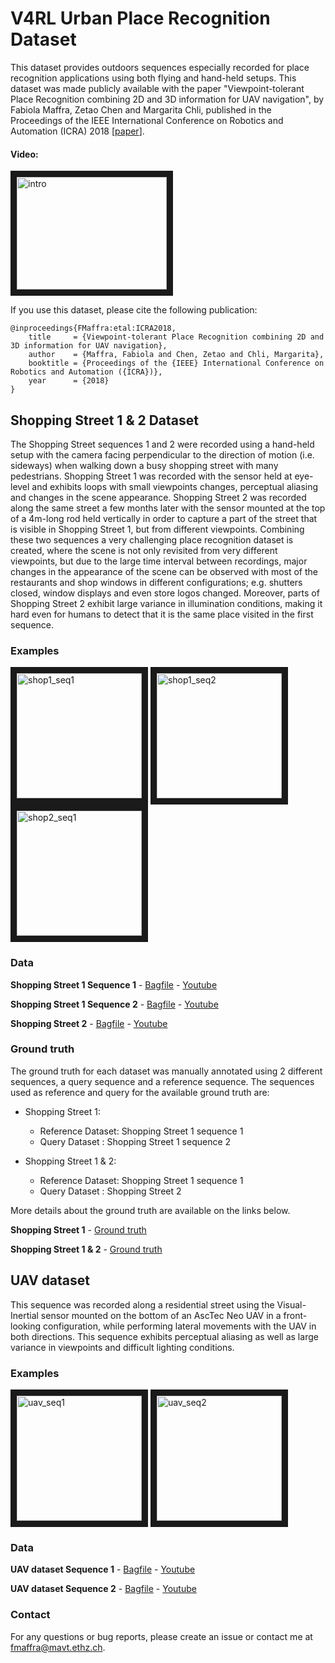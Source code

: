 # V4RL Urban Place Recognition Dataset
This dataset provides outdoors sequences especially recorded for place recognition applications using both flying and hand-held setups. This dataset was made publicly available with the paper "Viewpoint-tolerant Place Recognition combining 2D and 3D information for UAV navigation", by Fabiola Maffra, Zetao Chen and Margarita Chli, published in the Proceedings of the IEEE International Conference on Robotics and Automation (ICRA) 2018 [[paper](https://doi.org/10.3929/ethz-b-000249607)].

#### Video:
<a href="https://www.youtube.com/embed/8VkR_nSbR34" target="_blank"><img src="https://i.imgur.com/QZ6YTMr.png" 
alt="intro" width="240" height="180" border="10" /></a>


If you use this dataset, please cite the following publication:
 
```
@inproceedings{FMaffra:etal:ICRA2018,
    title     = {Viewpoint-tolerant Place Recognition combining 2D and 3D information for UAV navigation},
	author    = {Maffra, Fabiola and Chen, Zetao and Chli, Margarita},
	booktitle = {Proceedings of the {IEEE} International Conference on Robotics and Automation ({ICRA})},
	year      = {2018}
}
```

## Shopping Street 1 & 2 Dataset

The Shopping Street sequences 1 and 2 were recorded using a hand-held setup with the camera facing perpendicular to the direction of motion (i.e. sideways) when walking down a busy shopping street with many pedestrians. Shopping Street 1 was recorded with the sensor held at eye-level and exhibits loops with small viewpoints changes, perceptual aliasing and changes in the scene appearance. Shopping Street 2 was recorded along the same street a few months later with the sensor mounted at the top of a 4m-long rod held vertically in order to capture a part of the street that is visible in Shopping Street 1, but from different viewpoints. Combining these two sequences a very challenging place recognition dataset is created, where the scene is not only revisited from very different viewpoints, but due to the large time interval between recordings, major changes in the appearance of the scene can be observed with most of the restaurants and shop windows in different configurations; e.g. shutters closed, window displays and even store logos changed. Moreover, parts of Shopping Street 2 exhibit large variance in illumination conditions, making it hard even for humans to detect that it is the same place visited in the first sequence.

### Examples
<a href="https://youtu.be/e5OXCt2HBQQ" target="_blank"><img src="https://i.imgur.com/supAYBR.png" 
alt="shop1_seq1" width="200"  border="10" /></a>
<a href="https://youtu.be/RQjw9zUALSM" target="_blank"><img src="https://i.imgur.com/QKTyEWl.png" 
alt="shop1_seq2" width="200"  border="10" /></a>
<a href="https://youtu.be/u0VNov7QB4w" target="_blank"><img src="https://i.imgur.com/xir0Ryu.png" 
alt="shop2_seq1" width="200"  border="10" /></a>

### Data

**Shopping Street 1 Sequence 1** - [Bagfile](https://drive.google.com/open?id=1u1NSCzk-zxM2So9eYqxDMgv2bMnABGAL) - [Youtube](https://youtu.be/e5OXCt2HBQQ)

**Shopping Street 1 Sequence 2** - [Bagfile](https://drive.google.com/open?id=1ok9Sau2RRizAb_ug6P5H_CI91Hqsy7Xr) - [Youtube](https://youtu.be/RQjw9zUALSM)
 
**Shopping Street 2**            - [Bagfile](https://drive.google.com/open?id=1sBDoWiilaPmteUIDp6p54frIXypHfA_u) - [Youtube](https://youtu.be/u0VNov7QB4w)

### Ground truth

The ground truth for each dataset was manually annotated using 2 different sequences, a query sequence and a reference sequence. The sequences used as reference and query for the available ground truth are:

* Shopping Street 1:

  - Reference Dataset: Shopping Street 1 sequence 1
  - Query Dataset    : Shopping Street 1 sequence 2

* Shopping Street 1 & 2:

  - Reference Dataset: Shopping Street 1 sequence 1
  - Query Dataset    : Shopping Street 2

More details about the ground truth are available on the links below.

**Shopping Street 1** - [Ground truth](https://drive.google.com/open?id=1PzQtk39eUdf6QbGR7Vr0OdPbnPVdHB6F)

**Shopping Street 1 & 2** - [Ground truth](https://drive.google.com/open?id=1NxfrqvjiYxvMNLKdM9qkyXfiZakF4NqZ)
                                           
## UAV dataset

This sequence was recorded along a residential street using the Visual-Inertial sensor mounted on the bottom of an AscTec Neo UAV in a front-looking configuration, while performing lateral movements with the UAV in both directions. This sequence exhibits perceptual aliasing as well as large variance in viewpoints and difficult lighting conditions.

### Examples
<a href="https://youtu.be/xe8gySTZfsw" target="_blank"><img src="https://i.imgur.com/8qRsDFM.png" 
alt="uav_seq1" width="200"  border="10" /></a>
<a href="https://youtu.be/WkTvdD9xxTE" target="_blank"><img src="https://i.imgur.com/VEI7M14.png" 
alt="uav_seq2" width="200"  border="10" /></a>

### Data

**UAV dataset Sequence 1** - [Bagfile](https://drive.google.com/open?id=1E4rBqWzBeQ0c2ofsKib7lccI3sCDPkA8) - [Youtube](https://youtu.be/xe8gySTZfsw)

**UAV dataset Sequence 2** - [Bagfile](https://drive.google.com/open?id=1XIVGezQGWDNACcr_nwHy2rzotFY1xuLJ) - [Youtube](https://youtu.be/WkTvdD9xxTE)


### Contact

For any questions or bug reports, please create an issue or contact me at fmaffra@mavt.ethz.ch.
